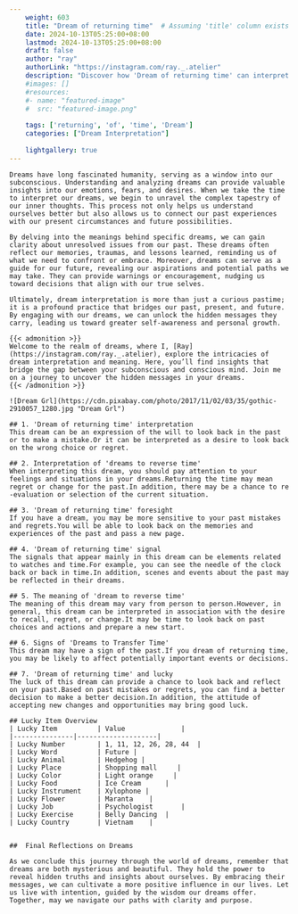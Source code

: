 ```yaml
---
    weight: 603
    title: "Dream of returning time"  # Assuming 'title' column exists
    date: 2024-10-13T05:25:00+08:00
    lastmod: 2024-10-13T05:25:00+08:00
    draft: false
    author: "ray"
    authorLink: "https://instagram.com/ray._.atelier"
    description: "Discover how 'Dream of returning time' can interpret your future and uncover its significant meanings in your life."
    #images: []
    #resources:
    #- name: "featured-image"
    #  src: "featured-image.png"
    
    tags: ['returning', 'of', 'time', 'Dream']
    categories: ["Dream Interpretation"]
    
    lightgallery: true
---
```

    
    Dreams have long fascinated humanity, serving as a window into our subconscious. Understanding and analyzing dreams can provide valuable insights into our emotions, fears, and desires. When we take the time to interpret our dreams, we begin to unravel the complex tapestry of our inner thoughts. This process not only helps us understand ourselves better but also allows us to connect our past experiences with our present circumstances and future possibilities.
    
    By delving into the meanings behind specific dreams, we can gain clarity about unresolved issues from our past. These dreams often reflect our memories, traumas, and lessons learned, reminding us of what we need to confront or embrace. Moreover, dreams can serve as a guide for our future, revealing our aspirations and potential paths we may take. They can provide warnings or encouragement, nudging us toward decisions that align with our true selves.
    
    Ultimately, dream interpretation is more than just a curious pastime; it is a profound practice that bridges our past, present, and future. By engaging with our dreams, we can unlock the hidden messages they carry, leading us toward greater self-awareness and personal growth.
    
    {{< admonition >}}
    Welcome to the realm of dreams, where I, [Ray](https://instagram.com/ray._.atelier), explore the intricacies of dream interpretation and meaning. Here, you’ll find insights that bridge the gap between your subconscious and conscious mind. Join me on a journey to uncover the hidden messages in your dreams.
    {{< /admonition >}}
    
    ![Dream Grl](https://cdn.pixabay.com/photo/2017/11/02/03/35/gothic-2910057_1280.jpg "Dream Grl")
    
    ## 1. 'Dream of returning time' interpretation
    This dream can be an expression of the will to look back in the past or to make a mistake.Or it can be interpreted as a desire to look back on the wrong choice or regret.
    
    ## 2. Interpretation of 'dreams to reverse time'
    When interpreting this dream, you should pay attention to your feelings and situations in your dreams.Returning the time may mean regret or change for the past.In addition, there may be a chance to re -evaluation or selection of the current situation.
    
    ## 3. 'Dream of returning time' foresight
    If you have a dream, you may be more sensitive to your past mistakes and regrets.You will be able to look back on the memories and experiences of the past and pass a new page.
    
    ## 4. 'Dream of returning time' signal
    The signals that appear mainly in this dream can be elements related to watches and time.For example, you can see the needle of the clock back or back in time.In addition, scenes and events about the past may be reflected in their dreams.
    
    ## 5. The meaning of 'dream to reverse time'
    The meaning of this dream may vary from person to person.However, in general, this dream can be interpreted in association with the desire to recall, regret, or change.It may be time to look back on past choices and actions and prepare a new start.
    
    ## 6. Signs of 'Dreams to Transfer Time'
    This dream may have a sign of the past.If you dream of returning time, you may be likely to affect potentially important events or decisions.
    
    ## 7. 'Dream of returning time' and lucky
    The luck of this dream can provide a chance to look back and reflect on your past.Based on past mistakes or regrets, you can find a better decision to make a better decision.In addition, the attitude of accepting new changes and opportunities may bring good luck.
    
    ## Lucky Item Overview
    | Lucky Item          | Value              |
    |---------------|--------------------|
    | Lucky Number        | 1, 11, 12, 26, 28, 44  |
    | Lucky Word          | Future |
    | Lucky Animal        | Hedgehog |
    | Lucky Place         | Shopping mall     |
    | Lucky Color         | Light orange     |
    | Lucky Food          | Ice Cream      |
    | Lucky Instrument    | Xylophone |
    | Lucky Flower        | Maranta    |
    | Lucky Job           | Psychologist       |
    | Lucky Exercise      | Belly Dancing  |
    | Lucky Country       | Vietnam    |
    
    
    ##  Final Reflections on Dreams
    
    As we conclude this journey through the world of dreams, remember that dreams are both mysterious and beautiful. They hold the power to reveal hidden truths and insights about ourselves. By embracing their messages, we can cultivate a more positive influence in our lives. Let us live with intention, guided by the wisdom our dreams offer. Together, may we navigate our paths with clarity and purpose.
    